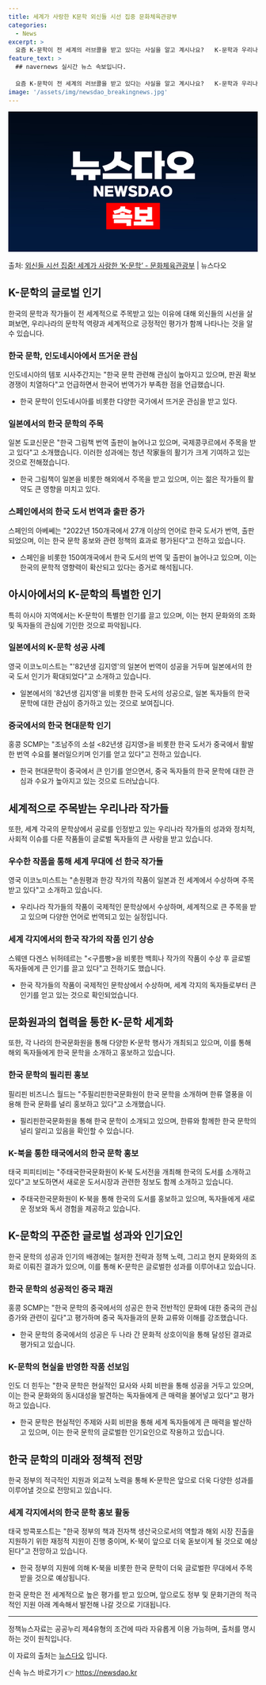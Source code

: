 ```yaml
---
title: 세계가 사랑한 K문학 외신들 시선 집중 문화체육관광부
categories:
  - News
excerpt: >
  요즘 K-문학이 전 세계의 러브콜을 받고 있다는 사실을 알고 계시나요?   K-문학과 우리나라 작가들이 세계…
feature_text: >
  ## navernews 실시간 뉴스 속보입니다.

  요즘 K-문학이 전 세계의 러브콜을 받고 있다는 사실을 알고 계시나요?   K-문학과 우리나라 작가들이 세계…
image: '/assets/img/newsdao_breakingnews.jpg'
---
```


![뉴스다오 속보](/assets/img/newsdao_breakingnews.jpg)

<p>출처: <a href="https://newsdao.kr/3017" rel="dofollow">외신들 시선 집중! 세계가 사랑한 ‘K-문학’ - 문화체육관광부</a> | 뉴스다오</p>

<h2 data-ke-size="size26">K-문학의 글로벌 인기</h2>
<p data-ke-size="size16">한국의 문학과 작가들이 전 세계적으로 주목받고 있는 이유에 대해 외신들의 시선을 살펴보면, 우리나라의 문학적 역량과 세계적으로 긍정적인 평가가 함께 나타나는 것을 알 수 있습니다.</p>

<h3>한국 문학, 인도네시아에서 뜨거운 관심</h3>
<p data-ke-size="size16">인도네시아의 템포 시사주간지는 "한국 문학 관련해 관심이 높아지고 있으며, 판권 확보 경쟁이 치열하다"고 언급하면서 한국어 번역가가 부족한 점을 언급했습니다.</p>
<ul>
<li>한국 문학이 인도네시아를 비롯한 다양한 국가에서 뜨거운 관심을 받고 있다.</li>
</ul>

<h3>일본에서의 한국 문학의 주목</h3>
<p data-ke-size="size16">일본 도쿄신문은 "한국 그림책 번역 출판이 늘어나고 있으며, 국제콩쿠르에서 주목을 받고 있다"고 소개했습니다. 이러한 성과에는 청년 작家들의 활기가 크게 기여하고 있는 것으로 전해졌습니다.</p>
<ul>
<li>한국 그림책이 일본을 비롯한 해외에서 주목을 받고 있으며, 이는 젊은 작가들의 활약도 큰 영향을 미치고 있다.</li>
</ul>

<h3>스페인에서의 한국 도서 번역과 출판 증가</h3>
<p data-ke-size="size16">스페인의 아베쎄는 "2022년 150개국에서 27개 이상의 언어로 한국 도서가 번역, 출판되었으며, 이는 한국 문학 홍보와 관련 정책의 효과로 평가된다"고 전하고 있습니다.</p>
<ul>
<li>스페인을 비롯한 150여개국에서 한국 도서의 번역 및 출판이 늘어나고 있으며, 이는 한국의 문학적 영향력이 확산되고 있다는 증거로 해석됩니다.</li>
</ul>

<h2 data-ke-size="size26">아시아에서의 K-문학의 특별한 인기</h2>
<p data-ke-size="size16">특히 아시아 지역에서는 K-문학이 특별한 인기를 끌고 있으며, 이는 현지 문화와의 조화 및 독자들의 관심에 기인한 것으로 파악됩니다.</p>

<h3>일본에서의 K-문학 성공 사례</h3>
<p data-ke-size="size16">영국 이코노미스트는 "'82년생 김지영'의 일본어 번역이 성공을 거두며 일본에서의 한국 도서 인기가 확대되었다"고 소개하고 있습니다.</p>
<ul>
<li>일본에서의 '82년생 김지영'을 비롯한 한국 도서의 성공으로, 일본 독자들의 한국 문학에 대한 관심이 증가하고 있는 것으로 보여집니다.</li>
</ul>

<h3>중국에서의 한국 현대문학 인기</h3>
<p data-ke-size="size16">홍콩 SCMP는 "조남주의 소설 <82년생 김지영>을 비롯한 한국 도서가 중국에서 활발한 번역 수요를 불러일으키며 인기를 얻고 있다"고 전하고 있습니다.</p>
<ul>
<li>한국 현대문학이 중국에서 큰 인기를 얻으면서, 중국 독자들의 한국 문학에 대한 관심과 수요가 높아지고 있는 것으로 드러났습니다.</li>
</ul>

<h2 data-ke-size="size26">세계적으로 주목받는 우리나라 작가들</h2>
<p data-ke-size="size16">또한, 세계 각국의 문학상에서 공로를 인정받고 있는 우리나라 작가들의 성과와 정치적, 사회적 이슈를 다룬 작품들이 글로벌 독자들의 큰 사랑을 받고 있습니다.</p>

<h3>우수한 작품을 통해 세계 무대에 선 한국 작가들</h3>
<p data-ke-size="size16">영국 이코노미스트는 "손원평과 한강 작가의 작품이 일본과 전 세계에서 수상하며 주목받고 있다"고 소개하고 있습니다.</p>
<ul>
<li>우리나라 작가들의 작품이 국제적인 문학상에서 수상하며, 세계적으로 큰 주목을 받고 있으며 다양한 언어로 번역되고 있는 실정입니다.</li>
</ul>

<h3>세계 각지에서의 한국 작가의 작품 인기 상승</h3>
<p data-ke-size="size16">스웨덴 다겐스 뉘허테르는 "<구름빵>을 비롯한 백희나 작가의 작품이 수상 후 글로벌 독자들에게 큰 인기를 끌고 있다"고 전하기도 했습니다.</p>
<ul>
<li>한국 작가들의 작품이 국제적인 문학상에서 수상하며, 세계 각지의 독자들로부터 큰 인기를 얻고 있는 것으로 확인되었습니다.</li>
</ul>

<h2 data-ke-size="size26">문화원과의 협력을 통한 K-문학 세계화</h2>
<p data-ke-size="size16">또한, 각 나라의 한국문화원을 통해 다양한 K-문학 행사가 개최되고 있으며, 이를 통해 해외 독자들에게 한국 문학을 소개하고 홍보하고 있습니다.</p>

<h3>한국 문학의 필리핀 홍보</h3>
<p data-ke-size="size16">필리핀 비즈니스 월드는 "주필리핀한국문화원이 한국 문학을 소개하며 한류 열풍을 이용해 한국 문화를 널리 홍보하고 있다"고 소개했습니다.</p>
<ul>
<li>필리핀한국문화원을 통해 한국 문학이 소개되고 있으며, 한류와 함께한 한국 문학의 널리 알리고 있음을 확인할 수 있습니다.</li>
</ul>

<h3>K-북을 통한 태국에서의 한국 문학 홍보</h3>
<p data-ke-size="size16">태국 피피티비는 "주태국한국문화원이 K-북 도서전을 개최해 한국의 도서를 소개하고 있다"고 보도하면서 새로운 도서시장과 관련한 정보도 함께 소개하고 있습니다.</p>
<ul>
<li>주태국한국문화원이 K-북을 통해 한국의 도서를 홍보하고 있으며, 독자들에게 새로운 정보와 독서 경험을 제공하고 있습니다.</li>
</ul>

<h2 data-ke-size="size26">K-문학의 꾸준한 글로벌 성과와 인기요인</h2>
<p data-ke-size="size16">한국 문학의 성공과 인기의 배경에는 철저한 전략과 정책 노력, 그리고 현지 문화와의 조화로 이뤄진 결과가 있으며, 이를 통해 K-문학은 글로벌한 성과를 이루어내고 있습니다.</p>

<h3>한국 문학의 성공적인 중국 패권</h3>
<p data-ke-size="size16">홍콩 SCMP는 "한국 문학의 중국에서의 성공은 한국 전반적인 문화에 대한 중국의 관심 증가와 관련이 깊다"고 평가하며 중국 독자들과의 문화 교류와 이해를 강조했습니다.</p>
<ul>
<li>한국 문학의 중국에서의 성공은 두 나라 간 문화적 상호이익을 통해 달성된 결과로 평가되고 있습니다.</li>
</ul>

<h3>K-문학의 현실을 반영한 작품 선보임</h3>
<p data-ke-size="size16">인도 더 힌두는 "한국 문학은 현실적인 묘사와 사회 비판을 통해 성공을 거두고 있으며, 이는 한국 문화와의 동시대성을 발견하는 독자들에게 큰 매력을 불어넣고 있다"고 평가하고 있습니다.</p>
<ul>
<li>한국 문학은 현실적인 주제와 사회 비판을 통해 세계 독자들에게 큰 매력을 발산하고 있으며, 이는 한국 문학의 글로벌한 인기요인으로 작용하고 있습니다.</li>
</ul>

<h2 data-ke-size="size26">한국 문학의 미래와 정책적 전망</h2>
<p data-ke-size="size16">한국 정부의 적극적인 지원과 외교적 노력을 통해 K-문학은 앞으로 더욱 다양한 성과를 이루어낼 것으로 전망되고 있습니다.</p>

<h3>세계 각지에서의 한국 문학 홍보 활동</h3>
<p data-ke-size="size16">태국 방콕포스트는 "한국 정부의 책과 전자책 생산국으로서의 역할과 해외 시장 진출을 지원하기 위한 재정적 지원이 진행 중이며, K-북이 앞으로 더욱 돋보이게 될 것으로 예상된다"고 전망하고 있습니다.</p>
<ul>
<li>한국 정부의 지원에 의해 K-북을 비롯한 한국 문학이 더욱 글로벌한 무대에서 주목받을 것으로 예상됩니다.</li>
</ul>

<p data-ke-size="size16">한국 문학은 전 세계적으로 높은 평가를 받고 있으며, 앞으로도 정부 및 문화기관의 적극적인 지원 아래 계속해서 발전해 나갈 것으로 기대됩니다.</p>

<hr>

<p data-ke-size="size16">정책뉴스자료는 공공누리 제4유형의 조건에 따라 자유롭게 이용 가능하며, 출처를 명시하는 것이 원칙입니다.</p>
<p data-ke-size="size16">이 자료의 출처는 <a href="https://newsdao.kr/3017">뉴스다오</a> 입니다.</p>
<p data-ke-size="size16"></p> 

신속 뉴스 바로가기 👉 <a href="https://newsdao.kr" rel="dofollow">https://newsdao.kr</a>


